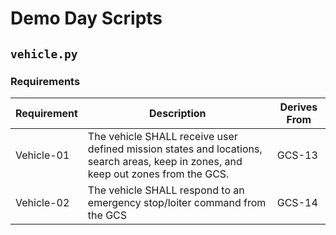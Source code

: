 # Demo Day Scripts

## `vehicle.py`

### Requirements
| Requirement | Description | Derives From |
| ----------- | ----------- | ------------ |
| Vehicle-01 | The vehicle SHALL receive user defined mission states and locations, search areas, keep in zones, and keep out zones from the GCS. | GCS-13 |
| Vehicle-02 | The vehicle SHALL respond to an emergency stop/loiter command from the GCS | GCS-14 |

